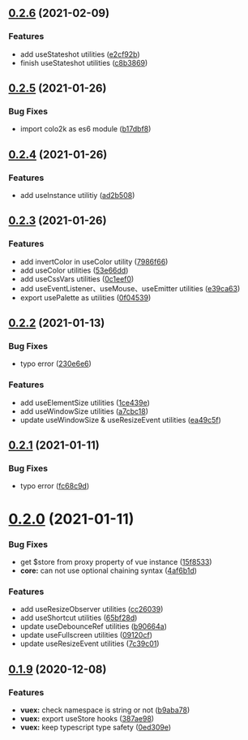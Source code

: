 ## [0.2.6](https://github.com/xiaoluoboding/vue-use-utilities/compare/v0.2.5...v0.2.6) (2021-02-09)


### Features

* add useStateshot utilities ([e2cf92b](https://github.com/xiaoluoboding/vue-use-utilities/commit/e2cf92b4fd47702c865f665131f39defde17e0f4))
* finish useStateshot utilities ([c8b3869](https://github.com/xiaoluoboding/vue-use-utilities/commit/c8b386930b0773201b0dd01ae69834f67aa97871))



## [0.2.5](https://github.com/xiaoluoboding/vue-use-utilities/compare/v0.2.4...v0.2.5) (2021-01-26)


### Bug Fixes

* import colo2k as es6 module ([b17dbf8](https://github.com/xiaoluoboding/vue-use-utilities/commit/b17dbf8cf409cc2701026e1a424d0bcf4a318910))



## [0.2.4](https://github.com/xiaoluoboding/vue-use-utilities/compare/v0.2.3...v0.2.4) (2021-01-26)


### Features

* add useInstance utilitiy ([ad2b508](https://github.com/xiaoluoboding/vue-use-utilities/commit/ad2b508bd08c3149a03b835a131e75105d8d173c))



## [0.2.3](https://github.com/xiaoluoboding/vue-use-utilities/compare/v0.2.2...v0.2.3) (2021-01-26)


### Features

* add invertColor in useColor utility ([7986f66](https://github.com/xiaoluoboding/vue-use-utilities/commit/7986f6620569c2b83a502676c9f36240cd173fa1))
* add useColor utilities ([53e66dd](https://github.com/xiaoluoboding/vue-use-utilities/commit/53e66dd0360108282c799eb5a387f952bce67e49))
* add useCssVars utilities ([0c1eef0](https://github.com/xiaoluoboding/vue-use-utilities/commit/0c1eef0b9b5ab45ffd83456a731e3437a06c5af8))
* add useEventListener、useMouse、useEmitter utilities ([e39ca63](https://github.com/xiaoluoboding/vue-use-utilities/commit/e39ca638c0882ef7d649238f4b873346ec84caed))
* export usePalette as utilities ([0f04539](https://github.com/xiaoluoboding/vue-use-utilities/commit/0f045399c100bc95ad2e825e220a4ebe4731a05b))



## [0.2.2](https://github.com/xiaoluoboding/vue-use-utilities/compare/v0.2.1...v0.2.2) (2021-01-13)


### Bug Fixes

* typo error ([230e6e6](https://github.com/xiaoluoboding/vue-use-utilities/commit/230e6e66610cd8ebd2efd33b5b9f12cb995630f9))


### Features

* add useElementSize utilities ([1ce439e](https://github.com/xiaoluoboding/vue-use-utilities/commit/1ce439e1c5a152fee24a0b23d0df42f106d0443c))
* add useWindowSize utilities ([a7cbc18](https://github.com/xiaoluoboding/vue-use-utilities/commit/a7cbc18ff7fea54467ac4f3ccb33ce899379243d))
* update useWindowSize & useResizeEvent utilities ([ea49c5f](https://github.com/xiaoluoboding/vue-use-utilities/commit/ea49c5fe26f3d9693669550af60061c3ced4c733))



## [0.2.1](https://github.com/xiaoluoboding/vue-use-utilities/compare/v0.2.0...v0.2.1) (2021-01-11)


### Bug Fixes

* typo error ([fc68c9d](https://github.com/xiaoluoboding/vue-use-utilities/commit/fc68c9df3196a1c55bd1013e6ba10c074d169a9c))



# [0.2.0](https://github.com/xiaoluoboding/vue-use-utilities/compare/v0.1.9...v0.2.0) (2021-01-11)


### Bug Fixes

* get $store from proxy property of vue instance ([15f8533](https://github.com/xiaoluoboding/vue-use-utilities/commit/15f853354e8fd92fd7648678f0c8066274f60466))
* **core:** can not use optional chaining syntax ([4af6b1d](https://github.com/xiaoluoboding/vue-use-utilities/commit/4af6b1de6f753ec79ba46a8637b996ebf32018d2))


### Features

* add useResizeObserver utilities ([cc26039](https://github.com/xiaoluoboding/vue-use-utilities/commit/cc26039cc17b23e9959390e6cf49142b61dacf5c))
* add useShortcut utilities ([65bf28d](https://github.com/xiaoluoboding/vue-use-utilities/commit/65bf28dda794ee58931e31a610a60865722d4403))
* update useDebounceRef utilities ([b90664a](https://github.com/xiaoluoboding/vue-use-utilities/commit/b90664a772184502a8651e88b68b6fd092c4542c))
* update useFullscreen utilities ([09120cf](https://github.com/xiaoluoboding/vue-use-utilities/commit/09120cfee6c92068940e7427b03bf11657993252))
* update useResizeEvent utilities ([7c39c01](https://github.com/xiaoluoboding/vue-use-utilities/commit/7c39c01848e95e0a341e91fbf035e76b6174e00f))



## [0.1.9](https://github.com/xiaoluoboding/vue-use-utilities/compare/v0.1.8...v0.1.9) (2020-12-08)


### Features

* **vuex:** check namespace is string or not ([b9aba78](https://github.com/xiaoluoboding/vue-use-utilities/commit/b9aba780c891f38c2e7af9cfa744749abb58def8))
* **vuex:** export useStore hooks ([387ae98](https://github.com/xiaoluoboding/vue-use-utilities/commit/387ae9804606464047dbe1d0f94a45431a038d28))
* **vuex:** keep typescript type safety ([0ed309e](https://github.com/xiaoluoboding/vue-use-utilities/commit/0ed309e7dc5258bdc34f4cdaa8da61ce078fbee1))



